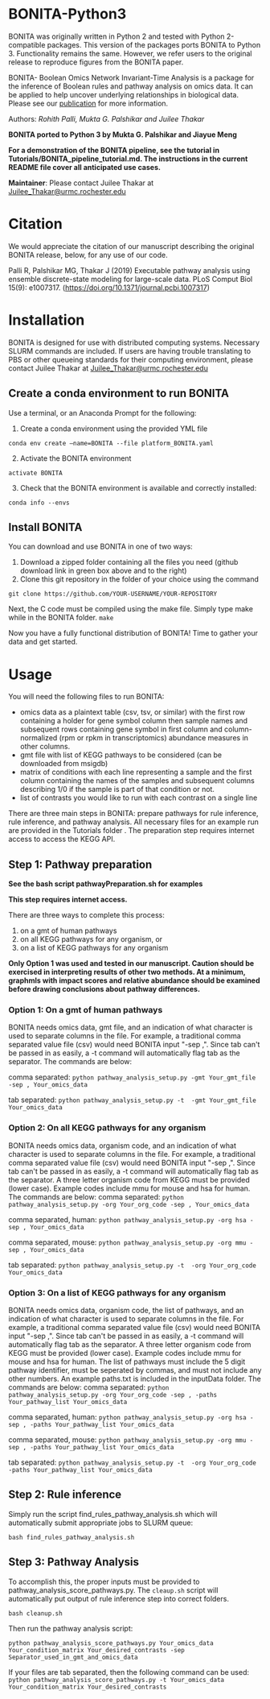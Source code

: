 # BONITA-Python3

BONITA was originally written in Python 2 and tested with Python 2-compatible packages. This version of the packages ports BONITA to Python 3. Functionality remains the same. However, we refer users to the original release to reproduce figures from the BONITA paper. 

BONITA- Boolean Omics Network Invariant-Time Analysis is a package for the inference of Boolean rules and pathway analysis on omics data. It can be applied to help uncover underlying relationships in biological data. Please see our [publication](https://doi.org/10.1371/journal.pcbi.1007317) for more information. 

Authors: _Rohith Palli, Mukta G. Palshikar and Juilee Thakar_

**BONITA ported to Python 3 by Mukta G. Palshikar and Jiayue Meng**

**For a demonstration of the BONITA pipeline, see the tutorial in Tutorials/BONITA_pipeline_tutorial.md. The instructions in the current README file cover all anticipated use cases.**

**Maintainer**: Please contact Juilee Thakar at Juilee_Thakar@urmc.rochester.edu

# Citation

We would appreciate the citation of our manuscript describing the original BONITA release, below, for any use of our code. 

Palli R, Palshikar MG, Thakar J (2019) Executable pathway analysis using ensemble discrete-state modeling for large-scale data. PLoS Comput Biol 15(9): e1007317. (https://doi.org/10.1371/journal.pcbi.1007317)

# Installation
BONITA is designed for use with distributed computing systems. Necessary SLURM commands are included. If users are having trouble translating to PBS or other queueing standards for their computing environment, please contact Juilee Thakar at Juilee_Thakar@urmc.rochester.edu

## Create a conda environment to run BONITA

Use a terminal, or an Anaconda Prompt for the following:

1. Create a conda environment using the provided YML file

```conda env create –name=BONITA --file platform_BONITA.yaml```

2. Activate the BONITA environment

```activate BONITA```

3. Check that the BONITA environment is available and correctly installed:

```conda info --envs```


## Install BONITA

You can download and use BONITA in one of two ways:
1. Download a zipped folder containing all the files you need (github download link in green box above and to the right)
2. Clone this git repository in the folder of your choice using the command 

```git clone https://github.com/YOUR-USERNAME/YOUR-REPOSITORY```

Next, the C code must be compiled using the make file. Simply type make while in the BONITA folder.
```make```

Now you have a fully functional distribution of BONITA! Time to gather your data and get started. 

# Usage

You will need the following files to run BONITA:
* omics data as a plaintext table (csv, tsv, or similar) with the first row containing a holder for gene symbol column then sample names and subsequent rows containing gene symbol in first column and column-normalized (rpm or rpkm in transcriptomics) abundance measures in other columns. 
* gmt file with list of KEGG pathways to be considered (can be downloaded from msigdb)
* matrix of conditions with each line representing a sample and the first column containing the names of the samples and subsequent columns describing 1/0 if the sample is part of that condition or not. 
* list of contrasts you would like to run with each contrast on a single line

There are three main steps in BONITA: prepare pathways for rule inference, rule inference, and pathway analysis. All necessary files for an example run are provided in the Tutorials folder . The preparation step requires internet access to access the KEGG API. 

## Step 1: Pathway preparation

**See the bash script pathwayPreparation.sh for examples**

**This step requires internet access.** 

There are three ways to complete this process: 
1. on a gmt of human pathways
2. on all KEGG pathways for any organism, or
3. on a list of KEGG pathways for any organism

**Only Option 1 was used and tested in our manuscript. Caution should be exercised in interpreting results of other two methods. At a minimum, graphmls with impact scores and relative abundance should be examined before drawing conclusions about pathway differences.**

### Option 1: On a gmt of human pathways

BONITA needs omics data, gmt file, and an indication of what character is used to separate columns in the file. For example, a traditional comma separated value file (csv) would need BONITA input "-sep ,". Since tab can't be passed in as easily, a -t command will automatically flag tab as the separator. The commands are below:

comma separated: ```python pathway_analysis_setup.py -gmt Your_gmt_file -sep , Your_omics_data ```

tab separated: ```python pathway_analysis_setup.py -t  -gmt Your_gmt_file Your_omics_data```

### Option 2: On all KEGG pathways for any organism

BONITA needs omics data, organism code, and an indication of what character is used to separate columns in the file. For example, a traditional comma separated value file (csv) would need BONITA input "-sep ,". Since tab can't be passed in as easily, a -t command will automatically flag tab as the separator. A three letter organism code from KEGG must be provided (lower case). Example codes include mmu for mouse and hsa for human. The commands are below:
comma separated: ```python pathway_analysis_setup.py -org Your_org_code -sep , Your_omics_data ```

comma separated, human: ```python pathway_analysis_setup.py -org hsa -sep , Your_omics_data ```

comma separated, mouse: ```python pathway_analysis_setup.py -org mmu -sep , Your_omics_data ```

tab separated: ```python pathway_analysis_setup.py -t  -org Your_org_code Your_omics_data```

### Option 3: On a list of KEGG pathways for any organism
BONITA needs omics data, organism code, the list of pathways, and an indication of what character is used to separate columns in the file. For example, a traditional comma separated value file (csv) would need BONITA input "-sep ,". Since tab can't be passed in as easily, a -t command will automatically flag tab as the separator. A three letter organism code from KEGG must be provided (lower case). Example codes include mmu for mouse and hsa for human. The list of pathways must include the 5 digit pathway identifier, must be seperated by commas, and must not include any other numbers. An example paths.txt is included in the inputData folder. The commands are below:
comma separated: `python pathway_analysis_setup.py -org Your_org_code -sep , -paths Your_pathway_list Your_omics_data `

comma separated, human: ```python pathway_analysis_setup.py -org hsa -sep , -paths Your_pathway_list Your_omics_data ```

comma separated, mouse: ```python pathway_analysis_setup.py -org mmu -sep , -paths Your_pathway_list Your_omics_data ```

tab separated: ```python pathway_analysis_setup.py -t  -org Your_org_code -paths Your_pathway_list Your_omics_data```

## Step 2: Rule inference

Simply run the script find_rules_pathway_analysis.sh which will automatically submit appropriate jobs to SLURM queue:

```bash find_rules_pathway_analysis.sh```

## Step 3: Pathway Analysis

To accomplish this, the proper inputs must be provided to pathway_analysis_score_pathways.py. The `cleaup.sh` script will automatically put output of rule inference step into correct folders. 

```bash cleanup.sh```

Then run the pathway analysis script:

```python pathway_analysis_score_pathways.py Your_omics_data Your_condition_matrix Your_desired_contrasts -sep Separator_used_in_gmt_and_omics_data```

If your files are tab separated, then the following command can be used: ```python pathway_analysis_score_pathways.py -t Your_omics_data Your_condition_matrix Your_desired_contrasts```

